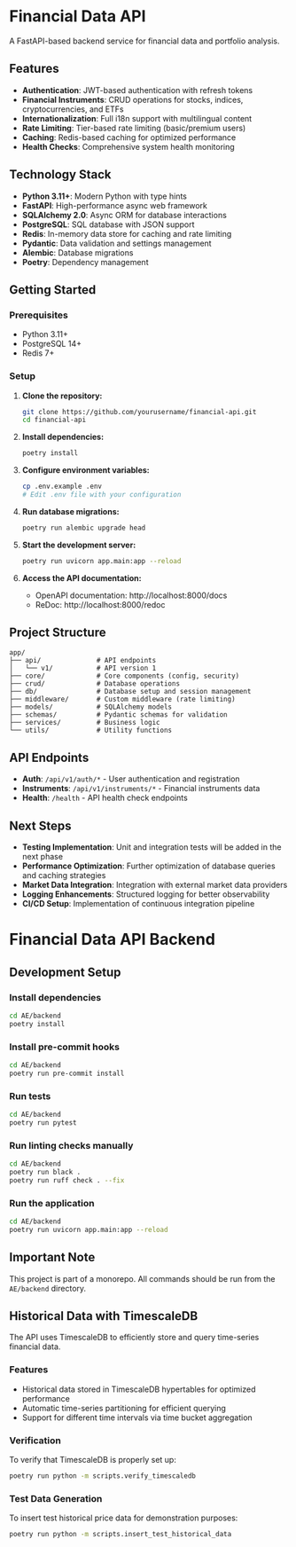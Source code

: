 # Financial Data API

A FastAPI-based backend service for financial data and portfolio analysis.

## Features

- **Authentication**: JWT-based authentication with refresh tokens
- **Financial Instruments**: CRUD operations for stocks, indices, cryptocurrencies, and ETFs
- **Internationalization**: Full i18n support with multilingual content
- **Rate Limiting**: Tier-based rate limiting (basic/premium users)
- **Caching**: Redis-based caching for optimized performance
- **Health Checks**: Comprehensive system health monitoring

## Technology Stack

- **Python 3.11+**: Modern Python with type hints
- **FastAPI**: High-performance async web framework
- **SQLAlchemy 2.0**: Async ORM for database interactions
- **PostgreSQL**: SQL database with JSON support
- **Redis**: In-memory data store for caching and rate limiting
- **Pydantic**: Data validation and settings management
- **Alembic**: Database migrations
- **Poetry**: Dependency management

## Getting Started

### Prerequisites

- Python 3.11+
- PostgreSQL 14+
- Redis 7+

### Setup

1. **Clone the repository:**
   ```bash
   git clone https://github.com/yourusername/financial-api.git
   cd financial-api
   ```

2. **Install dependencies:**
   ```bash
   poetry install
   ```

3. **Configure environment variables:**
   ```bash
   cp .env.example .env
   # Edit .env file with your configuration
   ```

4. **Run database migrations:**
   ```bash
   poetry run alembic upgrade head
   ```

5. **Start the development server:**
   ```bash
   poetry run uvicorn app.main:app --reload
   ```

6. **Access the API documentation:**
   - OpenAPI documentation: http://localhost:8000/docs
   - ReDoc: http://localhost:8000/redoc

## Project Structure

```
app/
├── api/              # API endpoints
│   └── v1/           # API version 1
├── core/             # Core components (config, security)
├── crud/             # Database operations
├── db/               # Database setup and session management
├── middleware/       # Custom middleware (rate limiting)
├── models/           # SQLAlchemy models
├── schemas/          # Pydantic schemas for validation
├── services/         # Business logic
└── utils/            # Utility functions
```

## API Endpoints

- **Auth**: `/api/v1/auth/*` - User authentication and registration
- **Instruments**: `/api/v1/instruments/*` - Financial instruments data
- **Health**: `/health` - API health check endpoints

## Next Steps

- **Testing Implementation**: Unit and integration tests will be added in the next phase
- **Performance Optimization**: Further optimization of database queries and caching strategies
- **Market Data Integration**: Integration with external market data providers
- **Logging Enhancements**: Structured logging for better observability
- **CI/CD Setup**: Implementation of continuous integration pipeline

# Financial Data API Backend

## Development Setup

### Install dependencies
```bash
cd AE/backend
poetry install
```

### Install pre-commit hooks
```bash
cd AE/backend
poetry run pre-commit install
```

### Run tests
```bash
cd AE/backend
poetry run pytest
```

### Run linting checks manually
```bash
cd AE/backend
poetry run black .
poetry run ruff check . --fix
```

### Run the application
```bash
cd AE/backend
poetry run uvicorn app.main:app --reload
```

## Important Note
This project is part of a monorepo. All commands should be run from the `AE/backend` directory.

## Historical Data with TimescaleDB

The API uses TimescaleDB to efficiently store and query time-series financial data.

### Features
- Historical data stored in TimescaleDB hypertables for optimized performance
- Automatic time-series partitioning for efficient querying
- Support for different time intervals via time bucket aggregation

### Verification
To verify that TimescaleDB is properly set up:

```bash
poetry run python -m scripts.verify_timescaledb
```

### Test Data Generation
To insert test historical price data for demonstration purposes:

```bash
poetry run python -m scripts.insert_test_historical_data
```
